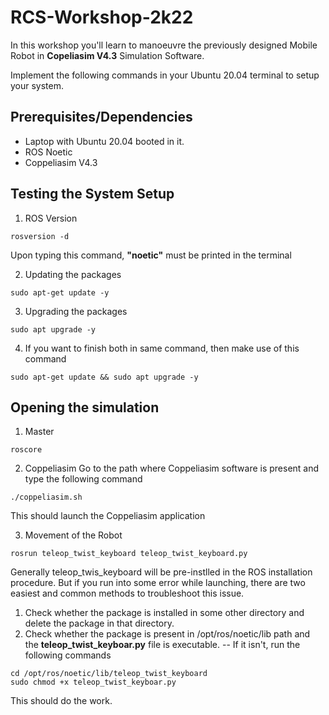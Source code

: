 # RCS-Workshop-2k22

In this workshop you'll learn to manoeuvre the previously designed Mobile Robot in **Copeliasim V4.3** Simulation Software.

Implement the following commands in your Ubuntu 20.04 terminal to setup your system.

## Prerequisites/Dependencies
* Laptop with Ubuntu 20.04 booted in it.
* ROS Noetic
* Coppeliasim V4.3 

## Testing the System Setup
1. ROS Version
```
rosversion -d
```
Upon typing this command, **"noetic"** must be printed in the terminal

2. Updating the packages
```
sudo apt-get update -y
```
3. Upgrading the packages
```
sudo apt upgrade -y
```
4. If you want to finish both in same command, then make use of this command
```
sudo apt-get update && sudo apt upgrade -y
```

## Opening the simulation 

1. Master
```
roscore
```

2. Coppeliasim
Go to the path where Coppeliasim software is present and type the following command
```
./coppeliasim.sh
```
This should launch the Coppeliasim application

3. Movement of the Robot
```
rosrun teleop_twist_keyboard teleop_twist_keyboard.py
```

Generally teleop_twis_keyboard will be pre-instlled in the ROS installation procedure. But if you run into some error while launching, there are two easiest and common methods to troubleshoot this issue.

1. Check whether the package is installed in some other directory and delete the package in that directory.
2. Check whether the package is present in /opt/ros/noetic/lib path and the **teleop_twist_keyboar.py** file is executable.
-- If it isn't, run the following commands
```
cd /opt/ros/noetic/lib/teleop_twist_keyboard
sudo chmod +x teleop_twist_keyboar.py
```
This should do the work.
